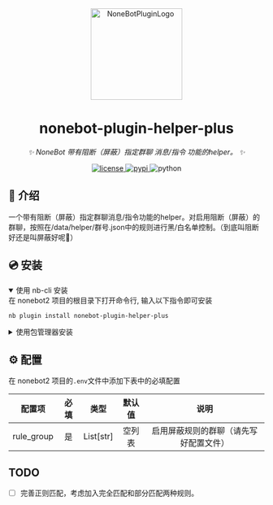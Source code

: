 <div align="center">
  <a href="https://v2.nonebot.dev/store"><img src="https://nonebot.dev/logo.png" width="180" height="180" alt="NoneBotPluginLogo"></a>
  <br>
</div>

<div align="center">

# nonebot-plugin-helper-plus

_✨ NoneBot 带有阻断（屏蔽）指定群聊 消息/指令 功能的helper。 ✨_


<a href="./LICENSE">
    <img src="https://img.shields.io/github/license/fR0Z863xF/nonebot-plugin-helper-plus.svg" alt="license">
</a>
<a href="https://pypi.python.org/pypi/nonebot-plugin-helper-plus">
    <img src="https://img.shields.io/pypi/v/nonebot-plugin-helper-plus.svg" alt="pypi">
</a>
<img src="https://img.shields.io/badge/python-3.8+-blue.svg" alt="python">

</div>

## 📖 介绍

一个带有阻断（屏蔽）指定群聊消息/指令功能的helper。对启用阻断（屏蔽）的群聊，按照在/data/helper/群号.json中的规则进行黑/白名单控制。（到底叫阻断好还是叫屏蔽好呢🤔）  

## 💿 安装

<details open>
<summary>使用 nb-cli 安装</summary>
在 nonebot2 项目的根目录下打开命令行, 输入以下指令即可安装

    nb plugin install nonebot-plugin-helper-plus

</details>

<details>
<summary>使用包管理器安装</summary>
在 nonebot2 项目的插件目录下, 打开命令行, 根据你使用的包管理器, 输入相应的安装命令

<details>
<summary>pip</summary>

    pip install nonebot-plugin-helper-plus
</details>


打开 nonebot2 项目根目录下的 `pyproject.toml` 文件, 在 `[tool.nonebot]` 部分追加写入

    plugins = ["nonebot-plugin-helper-plus"]

</details>

## ⚙️ 配置

在 nonebot2 项目的`.env`文件中添加下表中的必填配置

| 配置项 | 必填 | 类型 | 默认值 | 说明 |
|:-----:|:----:|:----:|:----:|:----:|
| rule_group | 是 | List[str] | 空列表 | 启用屏蔽规则的群聊（请先写好配置文件） |

 

## TODO

- [ ] 完善正则匹配，考虑加入完全匹配和部分匹配两种规则。